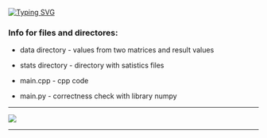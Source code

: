 [![Typing SVG](https://readme-typing-svg.herokuapp.com?color=%2336BCF7&lines=Lab+2)](https://git.io/typing-svg)
### Info for files and directores: ###

* data directory        - values from two matrices and result values

* stats directory       - directory with satistics files

* main.cpp             - cpp code

* main.py              - correctness check with library numpy 

---

![](/sats/Graph.jpg)

----

